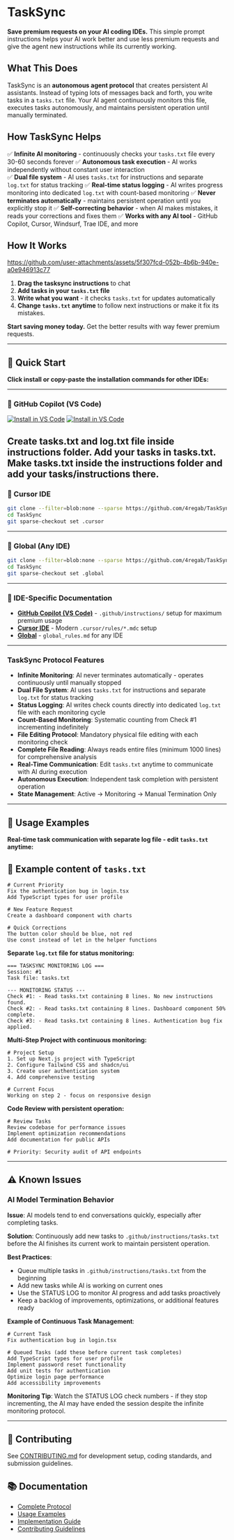 # TaskSync
**Save premium requests on your AI coding IDEs.** This simple prompt instructions helps your AI work better and use less premium requests and give the agent new instructions while its currently working.
## What This Does
TaskSync is an **autonomous agent protocol** that creates persistent AI assistants. Instead of typing lots of messages back and forth, you write tasks in a `tasks.txt` file. Your AI agent continuously monitors this file, executes tasks autonomously, and maintains persistent operation until manually terminated.

## How TaskSync Helps
✅ **Infinite AI monitoring** - continuously checks your `tasks.txt` file every 30-60 seconds forever
✅ **Autonomous task execution** - AI works independently without constant user interaction  
✅ **Dual file system** - AI uses `tasks.txt` for instructions and separate `log.txt` for status tracking
✅ **Real-time status logging** - AI writes progress monitoring into dedicated `log.txt` with count-based monitoring
✅ **Never terminates automatically** - maintains persistent operation until you explicitly stop it
✅ **Self-correcting behavior** - when AI makes mistakes, it reads your corrections and fixes them
✅ **Works with any AI tool** - GitHub Copilot, Cursor, Windsurf, Trae IDE, and more  

## How It Works

https://github.com/user-attachments/assets/5f307fcd-052b-4b6b-940e-a0e946913c77

1. **Drag the tasksync instructions** to chat
2. **Add tasks in your `tasks.txt` file**
3. **Write what you want** - it checks `tasks.txt` for updates automatically
4. **Change `tasks.txt` anytime** to follow next instructions or make it fix its mistakes.

**Start saving money today.** Get the better results with way fewer premium requests.

---

## 🚀 Quick Start

**Click install or copy-paste the installation commands for other IDEs:**

---

### 🎯 GitHub Copilot (VS Code)

[![Install in VS Code](https://img.shields.io/badge/VS_Code-Install-0098FF?style=flat-square&logo=visualstudiocode&logoColor=white)](https://vscode.dev/redirect?url=vscode%3Achat-instructions%2Finstall%3Furl%3Dhttps%3A%2F%2Fraw.githubusercontent.com%2F4regab%2FTaskSync%2Fmain%2F.github%2Finstructions%2Ftasksync.instructions.md) [![Install in VS Code](https://img.shields.io/badge/VS_Code_Insiders-Install-24bfa5?style=flat-square&logo=visualstudiocode&logoColor=white)](https://insiders.vscode.dev/redirect?url=vscode-insiders%3Achat-instructions%2Finstall%3Furl%3Dhttps%3A%2F%2Fraw.githubusercontent.com%2F4regab%2FTaskSync%2Fmain%2F.github%2Finstructions%2Ftasksync.instructions.md)

Create tasks.txt and log.txt file inside instructions folder. Add your tasks in tasks.txt.
Make tasks.txt inside the instructions folder and add your tasks/instructions there.
---

### 🎯 Cursor IDE

```bash
git clone --filter=blob:none --sparse https://github.com/4regab/TaskSync.git
cd TaskSync
git sparse-checkout set .cursor
```
---

### 🎯 Global (Any IDE)

```bash
git clone --filter=blob:none --sparse https://github.com/4regab/TaskSync.git
cd TaskSync
git sparse-checkout set .global
```
---
### 🎯 IDE-Specific Documentation
- **[GitHub Copilot (VS Code)](.github/)** - `.github/instructions/` setup for maximum premium usage
- **[Cursor IDE](.cursor/)** - Modern `.cursor/rules/*.mdc` setup
- **[Global](.global/)** - `global_rules.md` for any IDE

---
### TaskSync Protocol Features

- **Infinite Monitoring**: AI never terminates automatically - operates continuously until manually stopped
- **Dual File System**: AI uses `tasks.txt` for instructions and separate `log.txt` for status tracking
- **Status Logging**: AI writes check counts directly into dedicated `log.txt` file with each monitoring cycle
- **Count-Based Monitoring**: Systematic counting from Check #1 incrementing indefinitely
- **File Editing Protocol**: Mandatory physical file editing with each monitoring check
- **Complete File Reading**: Always reads entire files (minimum 1000 lines) for comprehensive analysis
- **Real-Time Communication**: Edit `tasks.txt` anytime to communicate with AI during execution
- **Autonomous Execution**: Independent task completion with persistent operation
- **State Management**: Active → Monitoring → Manual Termination Only
---

## 🔧 Usage Examples

**Real-time task communication with separate log file - edit `tasks.txt` anytime:**

## 🔧 Example content of `tasks.txt`

```text
# Current Priority
Fix the authentication bug in login.tsx
Add TypeScript types for user profile

# New Feature Request  
Create a dashboard component with charts

# Quick Corrections
The button color should be blue, not red
Use const instead of let in the helper functions
```

**Separate `log.txt` file for status monitoring:**

```text
=== TASKSYNC MONITORING LOG ===
Session: #1
Task file: tasks.txt

--- MONITORING STATUS ---
Check #1: - Read tasks.txt containing 8 lines. No new instructions found.
Check #2: - Read tasks.txt containing 8 lines. Dashboard component 50% complete.
Check #3: - Read tasks.txt containing 8 lines. Authentication bug fix applied.
```

**Multi-Step Project with continuous monitoring:**

```text  
# Project Setup
1. Set up Next.js project with TypeScript
2. Configure Tailwind CSS and shadcn/ui
3. Create user authentication system
4. Add comprehensive testing

# Current Focus
Working on step 2 - focus on responsive design

```

**Code Review with persistent operation:**

```text
# Review Tasks
Review codebase for performance issues
Implement optimization recommendations  
Add documentation for public APIs

# Priority: Security audit of API endpoints

```

---

## ⚠️ Known Issues

### AI Model Termination Behavior
**Issue**: AI models tend to end conversations quickly, especially after completing tasks.

**Solution**: Continuously add new tasks to `.github/instructions/tasks.txt` before the AI finishes its current work to maintain persistent operation.

**Best Practices**:
- Queue multiple tasks in `.github/instructions/tasks.txt` from the beginning
- Add new tasks while AI is working on current ones  
- Use the STATUS LOG to monitor AI progress and add tasks proactively
- Keep a backlog of improvements, optimizations, or additional features ready

**Example of Continuous Task Management**:

```text
# Current Task
Fix authentication bug in login.tsx

# Queued Tasks (add these before current task completes)
Add TypeScript types for user profile
Implement password reset functionality
Add unit tests for authentication
Optimize login page performance
Add accessibility improvements

```

**Monitoring Tip**: Watch the STATUS LOG check numbers - if they stop incrementing, the AI may have ended the session despite the infinite monitoring protocol.

---

## 🤝 Contributing

See [CONTRIBUTING.md](docs/CONTRIBUTING.md) for development setup, coding standards, and submission guidelines.

## 📚 Documentation

- [Complete Protocol](docs/PROTOCOL.md)
- [Usage Examples](docs/EXAMPLES.md)  
- [Implementation Guide](docs/USAGE.md)
- [Contributing Guidelines](docs/CONTRIBUTING.md)
